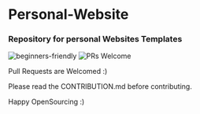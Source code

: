 # Personal-Website
### Repository for personal Websites Templates
![beginners-friendly](https://img.shields.io/badge/-beginners--friendly-red)
![PRs Welcome](https://img.shields.io/badge/PRs-Welcome-yellowgreen)

Pull Requests are Welcomed :)

Please read the CONTRIBUTION.md before contributing.

Happy OpenSourcing :)
